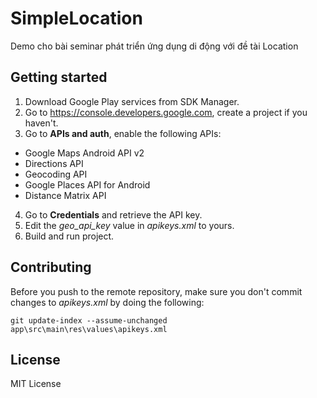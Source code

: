 # SimpleLocation
Demo cho bài seminar phát triển ứng dụng di động với đề tài Location

## Getting started

1. Download Google Play services from SDK Manager.
2. Go to https://console.developers.google.com, create a project if you haven't.
3. Go to **APIs and auth**, enable the following APIs:
  * Google Maps Android API v2
  * Directions API
  * Geocoding API
  * Google Places API for Android
  * Distance Matrix API
4. Go to **Credentials** and retrieve the API key.
5. Edit the *geo_api_key* value in *apikeys.xml* to yours.
6. Build and run project.

## Contributing

Before you push to the remote repository, make sure you don't commit changes to *apikeys.xml* by doing the following:

```
git update-index --assume-unchanged app\src\main\res\values\apikeys.xml
```

## License

MIT License
